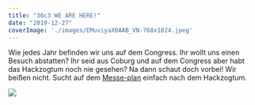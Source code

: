 ```yaml
---
title: "36c3 WE ARE HERE!"
date: "2019-12-27"
coverImage: './images/EMuviyaX0AAB_VN-768x1024.jpeg'
---
```


Wie jedes Jahr befinden wir uns auf dem Congress. Ihr wollt uns einen Besuch abstatten? Ihr seid aus Coburg und auf dem Congress aber habt das Hackzogtum noch nie gesehen? Na dann schaut doch vorbei! Wir beißen nicht. Sucht auf dem [Messe-plan](https://36c3.c3nav.de/) einfach nach dem Hackzogtum.

![](../images/EMuviyaX0AAB_VN-768x1024.jpeg)
